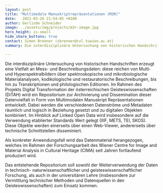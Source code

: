 ```yaml
---
layout: post
title: "Multimodale Manuskriptrepräsentationen (M3R)"
date:   2021-03-26 21:54:05 +0100
author: Gerlinde Schneider
image: ../assets/img/projects/m3r-image.jpg
hero_height: is-small
hide_share_buttons: true
contact: Simon Brenner (sbrenner@cvl.tuwien.ac.at)
summary: Die interdisziplinäre Untersuchung von historischen Handschriften erzeugt eine Vielfalt an Mess- und Beschreibungsdaten. Ein Repositorium setzt diese Daten in Beziehung und stellt sie für Forschung, Bildung und Öffentlichkeit zur Verfügung.

---
```

Die interdisziplinäre Untersuchung von historischen Handschriften erzeugt eine Vielfalt an Mess- und Beschreibungsdaten: diese reichen von Multi- und Hyperspektralbildern über spektroskopische und mikrobiologische Materialanalysen, kodikologische und restauratorische Beschreibungen, bis hin zu Transkriptionen und philologischen Editionen. Im Rahmen des Projekts Digital Transformation der österreichischen Geisteswissenschaften (DiTAH) wird ein Repositorium zur Archivierung und Dissemination dieser Datenvielfalt in Form von Multimodalen Manuskript Repräsentationen entwickelt. Dabei werden die verschiedenen Datenströme und Metadaten räumlich und logisch in Beziehung gesetzt und zu digitalen Objekten kombiniert. Im Hinblick auf Linked Open Data wird insbesondere auf die Verwendung etablierter Standards Wert gelegt (IIIF, METS, TEI, SKOS). Diese Objekte werden einerseits über einen Web-Viewer, andererseits über technische Schnittstellen disseminiert.

Als konkreter Anwendungsfall wird das Datenmaterial herangezogen, welches im Rahmen der Forschungsarbeit des Wiener Centre for Image and Material Analysis in Cultural Heritage (CIMA) seit Jahren fortlaufend produziert wird.

Das entstehende Repositorium soll sowohl der Weiterverwendung der Daten in technisch- naturwissenschaftlicher und geisteswissenschaftlicher Forschung, als auch in der universitären Lehre (insbesondere zur Vermittlung technischer Methoden und Datenquellen in den Geisteswissenschaften) zum Einsatz kommen.
